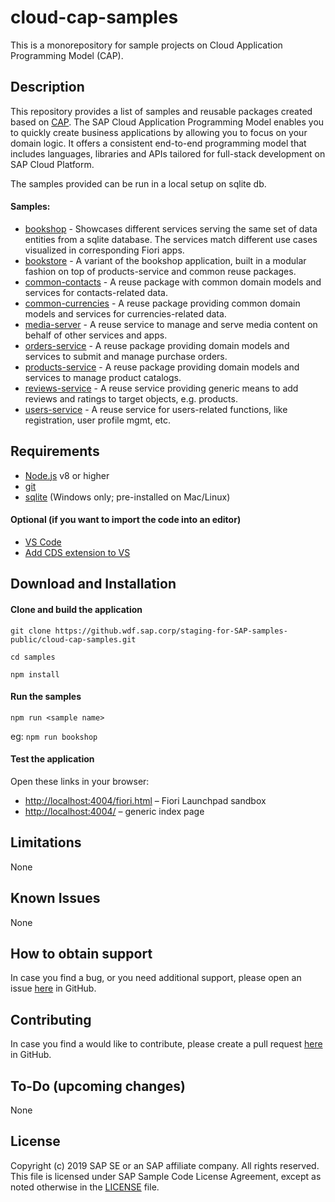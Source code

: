 # cloud-cap-samples

This is a monorepository for sample projects on Cloud Application Programming Model (CAP).

## Description

This repository provides a list of samples and reusable packages created based on [CAP](https://help.sap.com/viewer/65de2977205c403bbc107264b8eccf4b/Cloud/en-US/00823f91779d4d42aa29a498e0535cdf.html?q=cloud%20application%20programming%20model).
The SAP Cloud Application Programming Model enables you to quickly create business applications by allowing you to focus on your domain logic. It offers a consistent end-to-end programming model that includes languages, libraries and APIs tailored for full-stack development on SAP Cloud Platform.

The samples provided can be run in a local setup on sqlite db. 

#### Samples:
* [bookshop](./packages/bookshop) - Showcases different services serving the same set of data entities from a sqlite database. The services match different use cases visualized in corresponding Fiori apps.
* [bookstore](./packages/bookstore) - A variant of the bookshop application, built in a modular fashion on top of products-service and common reuse packages.
* [common-contacts](./packages/common-contacts) -  A reuse package with common domain models and services for contacts-related data.
* [common-currencies](./packages/common-currencies) - A reuse package providing common domain models and services for currencies-related data.
* [media-server](./packages/media-server) - A reuse service to manage and serve media content on behalf of other services and apps.
* [orders-service](./packages/orders-service) - A reuse package providing domain models and services to submit and manage purchase orders.
* [products-service](./packages/products-service) - A reuse package providing domain models and services to manage product catalogs.
* [reviews-service](./packages/reviews-service) - A reuse service providing generic means to add reviews and ratings to target objects, e.g. products.
* [users-service](./packages/users-service) - A reuse service for users-related functions, like registration, user profile mgmt, etc.


## Requirements
* [Node.js](https://nodejs.org/en/) v8 or higher
* [git](https://git-scm.com) 
* [sqlite](https://www.sqlite.org/download.html) (Windows only; pre-installed on Mac/Linux)

#### Optional (if you want to import the code into an editor)
* [VS Code](https://code.visualstudio.com) 
* [Add CDS extension to VS](https://help.sap.com/viewer/65de2977205c403bbc107264b8eccf4b/Cloud/en-US/be944d6d51f343f6b3f53c29c44ff00a.html)

## Download and Installation

#### Clone and build the application
`git clone https://github.wdf.sap.corp/staging-for-SAP-samples-public/cloud-cap-samples.git`

`cd samples`

`npm install`

#### Run the samples

`npm run <sample name>`

eg: `npm run bookshop`

#### Test the application

Open these links in your browser:

* <http://localhost:4004/fiori.html> &ndash; Fiori Launchpad sandbox
* <http://localhost:4004/> &ndash; generic index page

## Limitations

None

## Known Issues

None 

## How to obtain support

In case you find a bug, or you need additional support, please open an issue [here](https://github.wdf.sap.corp/staging-for-SAP-samples-public/cloud-cap-samples/issues) in GitHub.

## Contributing

In case you find a would like to contribute, please create a pull request [here](https://github.wdf.sap.corp/staging-for-SAP-samples-public/cloud-cap-samples/pulls) in GitHub.

## To-Do (upcoming changes)

None

## License

Copyright (c) 2019 SAP SE or an SAP affiliate company. All rights reserved. This file is licensed under SAP Sample Code License Agreement, except as noted otherwise in the [LICENSE](/LICENSE) file.

